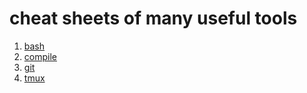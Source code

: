 cheat sheets of many useful tools
===================================

1. [bash](bash/)
1. [compile](compile/)
1. [git](git/)
1. [tmux](tmux.md)
